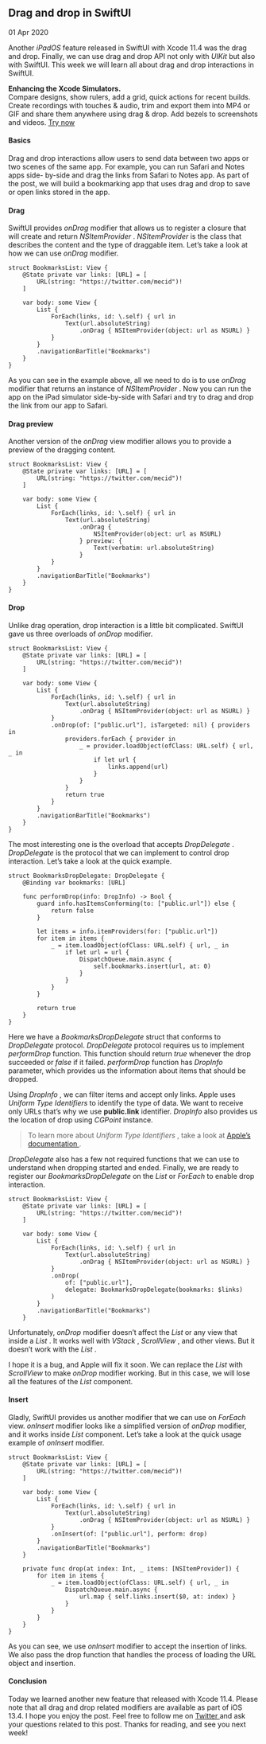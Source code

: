 ##  Drag and drop in SwiftUI

01 Apr 2020

Another _iPadOS_ feature released in SwiftUI with Xcode 11.4 was the drag and
drop. Finally, we can use drag and drop API not only with _UIKit_ but also
with SwiftUI. This week we will learn all about drag and drop interactions in
SwiftUI.

**Enhancing the Xcode Simulators.**  
Compare designs, show rulers, add a grid, quick actions for recent builds.
Create recordings with touches & audio, trim and export them into MP4 or GIF
and share them anywhere using drag & drop. Add bezels to screenshots and
videos. [ Try now ](https://gumroad.com/a/931293139/ftvbh)

####  Basics

Drag and drop interactions allow users to send data between two apps or two
scenes of the same app. For example, you can run Safari and Notes apps side-
by-side and drag the links from Safari to Notes app. As part of the post, we
will build a bookmarking app that uses drag and drop to save or open links
stored in the app.

####  Drag

SwiftUI provides _onDrag_ modifier that allows us to register a closure that
will create and return _NSItemProvider_ . _NSItemProvider_ is the class that
describes the content and the type of draggable item. Let’s take a look at how
we can use _onDrag_ modifier.

    
    
    struct BookmarksList: View {
        @State private var links: [URL] = [
            URL(string: "https://twitter.com/mecid")!
        ]
    
        var body: some View {
            List {
                ForEach(links, id: \.self) { url in
                    Text(url.absoluteString)
                        .onDrag { NSItemProvider(object: url as NSURL) }
                }
            }
            .navigationBarTitle("Bookmarks")
        }
    }
    

As you can see in the example above, all we need to do is to use _onDrag_
modifier that returns an instance of _NSItemProvider_ . Now you can run the
app on the iPad simulator side-by-side with Safari and try to drag and drop
the link from our app to Safari.

####  Drag preview

Another version of the _onDrag_ view modifier allows you to provide a preview
of the dragging content.

    
    
    struct BookmarksList: View {
        @State private var links: [URL] = [
            URL(string: "https://twitter.com/mecid")!
        ]
    
        var body: some View {
            List {
                ForEach(links, id: \.self) { url in
                    Text(url.absoluteString)
                        .onDrag {
                            NSItemProvider(object: url as NSURL)
                        } preview: {
                            Text(verbatim: url.absoluteString)
                        }
                }
            }
            .navigationBarTitle("Bookmarks")
        }
    }
    

####  Drop

Unlike drag operation, drop interaction is a little bit complicated. SwiftUI
gave us three overloads of _onDrop_ modifier.

    
    
    struct BookmarksList: View {
        @State private var links: [URL] = [
            URL(string: "https://twitter.com/mecid")!
        ]
        
        var body: some View {
            List {
                ForEach(links, id: \.self) { url in
                    Text(url.absoluteString)
                        .onDrag { NSItemProvider(object: url as NSURL) }
                }
                .onDrop(of: ["public.url"], isTargeted: nil) { providers in
                    providers.forEach { provider in
                        _ = provider.loadObject(ofClass: URL.self) { url, _ in
                            if let url {
                                links.append(url)
                            }
                        }
                    }
                    return true
                }
            }
            .navigationBarTitle("Bookmarks")
        }
    }
    

The most interesting one is the overload that accepts _DropDelegate_ .
_DropDelegate_ is the protocol that we can implement to control drop
interaction. Let’s take a look at the quick example.

    
    
    struct BookmarksDropDelegate: DropDelegate {
        @Binding var bookmarks: [URL]
    
        func performDrop(info: DropInfo) -> Bool {
            guard info.hasItemsConforming(to: ["public.url"]) else {
                return false
            }
    
            let items = info.itemProviders(for: ["public.url"])
            for item in items {
                _ = item.loadObject(ofClass: URL.self) { url, _ in
                    if let url = url {
                        DispatchQueue.main.async {
                            self.bookmarks.insert(url, at: 0)
                        }
                    }
                }
            }
    
            return true
        }
    }
    

Here we have a _BookmarksDropDelegate_ struct that conforms to _DropDelegate_
protocol. _DropDelegate_ protocol requires us to implement _performDrop_
function. This function should return _true_ whenever the drop succeeded or
_false_ if it failed. _performDrop_ function has _DropInfo_ parameter, which
provides us the information about items that should be dropped.

Using _DropInfo_ , we can filter items and accept only links. Apple uses
_Uniform Type Identifiers_ to identify the type of data. We want to receive
only URLs that’s why we use **public.link** identifier. _DropInfo_ also
provides us the location of drop using _CGPoint_ instance.

> To learn more about _Uniform Type Identifiers_ , take a look at [ Apple’s
> documentation
> ](https://developer.apple.com/library/archive/documentation/FileManagement/Conceptual/understanding_utis/understand_utis_intro/understand_utis_intro.html)
> .

_DropDelegate_ also has a few not required functions that we can use to
understand when dropping started and ended. Finally, we are ready to register
our _BookmarksDropDelegate_ on the _List_ or _ForEach_ to enable drop
interaction.

    
    
    struct BookmarksList: View {
        @State private var links: [URL] = [
            URL(string: "https://twitter.com/mecid")!
        ]
    
        var body: some View {
            List {
                ForEach(links, id: \.self) { url in
                    Text(url.absoluteString)
                        .onDrag { NSItemProvider(object: url as NSURL) }
                }
                .onDrop(
                    of: ["public.url"],
                    delegate: BookmarksDropDelegate(bookmarks: $links)
                )
            }
            .navigationBarTitle("Bookmarks")
        }
    

Unfortunately, _onDrop_ modifier doesn’t affect the _List_ or any view that
inside a _List_ . It works well with _VStack_ , _ScrollView_ , and other
views. But it doesn’t work with the _List_ .

I hope it is a bug, and Apple will fix it soon. We can replace the _List_ with
_ScrollView_ to make _onDrop_ modifier working. But in this case, we will lose
all the features of the _List_ component.

####  Insert

Gladly, SwiftUI provides us another modifier that we can use on _ForEach_
view. _onInsert_ modifier looks like a simplified version of _onDrop_
modifier, and it works inside _List_ component. Let’s take a look at the quick
usage example of _onInsert_ modifier.

    
    
    struct BookmarksList: View {
        @State private var links: [URL] = [
            URL(string: "https://twitter.com/mecid")!
        ]
    
        var body: some View {
            List {
                ForEach(links, id: \.self) { url in
                    Text(url.absoluteString)
                        .onDrag { NSItemProvider(object: url as NSURL) }
                }
                .onInsert(of: ["public.url"], perform: drop)
            }
            .navigationBarTitle("Bookmarks")
        }
    
        private func drop(at index: Int, _ items: [NSItemProvider]) {
            for item in items {
                _ = item.loadObject(ofClass: URL.self) { url, _ in
                    DispatchQueue.main.async {
                        url.map { self.links.insert($0, at: index) }
                    }
                }
            }
        }
    }
    

As you can see, we use _onInsert_ modifier to accept the insertion of links.
We also pass the drop function that handles the process of loading the URL
object and insertion.

####  Conclusion

Today we learned another new feature that released with Xcode 11.4. Please
note that all drag and drop related modifiers are available as part of iOS
13.4. I hope you enjoy the post. Feel free to follow me on [ Twitter
](https://twitter.com/mecid) and ask your questions related to this post.
Thanks for reading, and see you next week!

